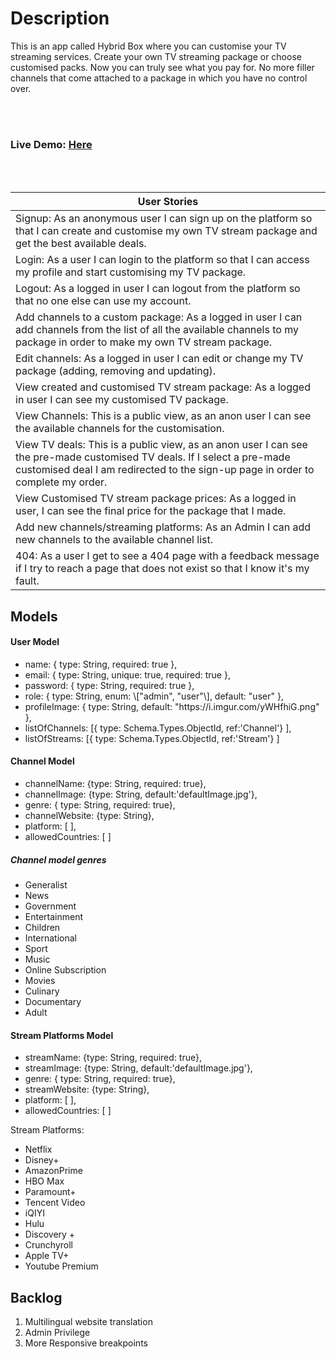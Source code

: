 <h1>Description</h1>
This is an app called Hybrid Box where you can customise your TV streaming services. Create your own TV streaming package or choose customised packs. Now you can truly see what you pay for. No more filler channels that come attached to a package in which you have no control over.

<br><br/>
<h3>Live Demo: <a href="https://hybridbox.netlify.app/" target=_blank>Here</a></h3>
<br><br/>


| User Stories                                                                                                                                                                                                |
|-------------------------------------------------------------------------------------------------------------------------------------------------------------------------------------------------------------|
| Signup: As an anonymous user I can sign up on the platform so that I can create and customise my own TV stream package and get the best available deals.                                                    |
| Login: As a user I can login to the platform so that I can access my profile and start customising my TV package.                                                                                           |
| Logout: As a logged in user I can logout from the platform so that no one else can use my account.                                                                                                          |
| Add channels to a custom package: As a logged in user I can add channels from the list of all the available channels to my package in order to make my own TV stream package.                               |
| Edit channels: As a logged in user I can edit or change my TV package (adding, removing and updating).                                                                                                      |
| View created and customised TV stream package: As a logged in user I can see my customised TV package.                                                                                                      |
| View Channels: This is a public view, as an anon user I can see the available channels for the customisation.                                                                                               |
| View TV deals: This is a public view, as an anon user I can see the pre-made customised TV deals. If I select a pre-made customised deal I am redirected to the sign-up page in order to complete my order. |
| View Customised TV stream package prices: As a logged in user, I can see the final price for the package that I made.                                                                                       |
| Add new channels/streaming platforms: As an Admin I can add new channels to the available channel list.                                                                                                     |
| 404: As a user I get to see a 404 page with a feedback message if I try to reach a page that does not exist so that I know it's my fault.                                                                   |

<h2>Models</h2>

<h4>User Model</h4>

<ul>

<li>name: { type: String, required: true },</li>
<li>email: { type: String, unique: true, required: true },</li>
<li>password: { type: String, required: true },</li>
<li>role: { type: String, enum: \["admin", "user"\], default: "user" },</li>
<li>profileImage: { type: String, default: "https://i.imgur.com/yWHfhiG.png" },</li>
<li>listOfChannels: [{ type: Schema.Types.ObjectId, ref:'Channel'} ],</li>
<li>listOfStreams: [{ type: Schema.Types.ObjectId, ref:'Stream'} ]</li>


</ul>

<h4>Channel Model </h4>

<ul>
<li>channelName: {type: String, required: true},</li>
<li>channelImage: {type: String, default:'defaultImage.jpg'},</li>
<li>genre: { type: String, required: true},</li>
<li>channelWebsite: {type: String},</li>
<li>platform: [ ],</li>
<li>allowedCountries: [ ]</li>
</ul>

<h5>Channel model genres</h5>

<ul>
<li>Generalist</li>
<li>News</li>
<li>Government</li>
<li>Entertainment</li>
<li>Children</li>
<li>International</li>
<li>Sport</li>
<li>Music</li>
<li>Online Subscription</li>
<li>Movies</li>
<li>Culinary</li>
<li>Documentary</li>
<li>Adult</li> 
 </ul>

<h4>Stream Platforms Model</h4>

<ul>
<li>streamName: {type: String, required: true},</li>
<li>streamImage: {type: String, default:'defaultImage.jpg'},</li>
<li>genre: { type: String, required: true},</li>
<li>streamWebsite: {type: String},</li>
<li>platform: [ ],</li>
<li>allowedCountries: [ ]</li>
</ul>

Stream Platforms:

<ul>
    
<li>Netflix</li>
<li>Disney+</li>
<li>AmazonPrime</li>
<li>HBO Max</li>
<li>Paramount+</li>
<li>Tencent Video</li>
<li>iQIYI</li>
<li>Hulu</li>
<li>Discovery +</li>
<li>Crunchyroll</li>
<li>Apple TV+</li>
<li>Youtube Premium</li>
</ul>


<h2>Backlog</h2>

<ol>
<li>Multilingual website translation</li>
<li>Admin Privilege</li>
<li>More Responsive breakpoints</li>
</ol>